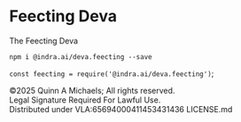# Feecting Deva

The Feecting Deva

`npm i @indra.ai/deva.feecting --save`

`const feecting = require('@indra.ai/deva.feecting')`;

©2025 Quinn A Michaels; All rights reserved.  
Legal Signature Required For Lawful Use.  
Distributed under VLA:65694000411453431436 LICENSE.md

